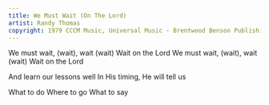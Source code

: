 ```yaml
---
title: We Must Wait (On The Lord)
artist: Randy Thomas
copyright: 1979 CCCM Music, Universal Music - Brentwood Benson Publishing
---
```

We must wait, (wait), wait (wait)
Wait on the Lord
We must wait, (wait), wait (wait)
Wait on the Lord

And learn our lessons well
In His timing, He will tell us

What to do
Where to go
What to say